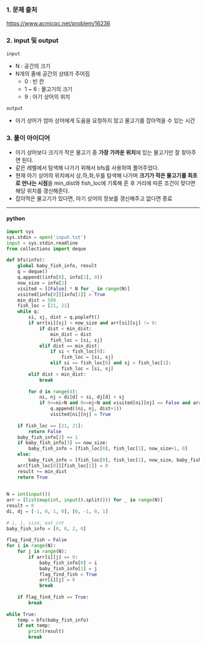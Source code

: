 

### 1. 문제 출처
   https://www.acmicpc.net/problem/16236

### 2. input 및 output

`input`
 - N : 공간의 크기
 - N개의 줄에 공간의 상태가 주어짐
	 - 0 : 빈 칸
	 - 1 ~ 6 : 물고기의 크기
	 - 9 : 아기 상어의 위치

`output`
 - 아기 상어가 엄마 상어에게 도움을 요청하지 않고 물고기를 잡아먹을 수 있는 시간
### 3. 풀이 아이디어
- 아기 상어보다 크기가 작은 물고기 중 **가장 가까운 위치**에 있는 물고기만 잘 찾아주면 된다.
- 같은 레벨에서 탐색해 나가기 위해서 bfs를 사용하여 풀어주었다.
- 현재 아기 상어의 위치에서 상,하,좌,우를 탐색해 나가며 **크기가 작은 물고기를 최초로 만나는 시점**을 min_dist와 fish_loc에 기록해 준 후 거리에 따른 조건이 맞다면 해당 위치를 갱신해준다.
- 잡아먹은 물고기가 있다면, 아기 상어의 정보를 갱신해주고 없다면 종료
---

#### python

```python
import sys  
sys.stdin = open('input.txt')  
input = sys.stdin.readline  
from collections import deque  
  
def bfs(info):  
    global baby_fish_info, result  
    q = deque()  
    q.append((info[0], info[1], 0))  
    now_size = info[2]  
    visited = [[False] * N for _ in range(N)]  
    visited[info[0]][info[1]] = True  
    min_dist = 500  
    fish_loc = [21, 21]  
    while q:  
        si, sj, dist = q.popleft()  
        if arr[si][sj] < now_size and arr[si][sj] != 0:  
            if dist < min_dist:  
                min_dist = dist  
                fish_loc = [si, sj]  
            elif dist == min_dist:  
                if si < fish_loc[0]:  
                    fish_loc = [si, sj]  
                elif si == fish_loc[0] and sj < fish_loc[1]:  
                    fish_loc = [si, sj]  
        elif dist > min_dist:  
            break  
  
        for d in range(4):  
            ni, nj = di[d] + si, dj[d] + sj  
            if 0<=ni<N and 0<=nj<N and visited[ni][nj] == False and arr[ni][nj] <= now_size:  
                q.append((ni, nj, dist+1))  
                visited[ni][nj] = True  
  
    if fish_loc == [21, 21]:  
        return False  
    baby_fish_info[3] += 1  
    if baby_fish_info[3] == now_size:  
        baby_fish_info = [fish_loc[0], fish_loc[1], now_size+1, 0]  
    else:  
        baby_fish_info = [fish_loc[0], fish_loc[1], now_size, baby_fish_info[3]]  
    arr[fish_loc[0]][fish_loc[1]] = 0  
    result += min_dist  
    return True  
  
  
N = int(input())  
arr = [list(map(int, input().split())) for _ in range(N)]  
result = 0  
di, dj = [-1, 0, 1, 0], [0, -1, 0, 1]  
  
# i, j, size, eat_cnt  
baby_fish_info = [0, 0, 2, 0]  
  
flag_find_fish = False  
for i in range(N):  
    for j in range(N):  
        if arr[i][j] == 9:  
            baby_fish_info[0] = i  
            baby_fish_info[1] = j  
            flag_find_fish = True  
            arr[i][j] = 0  
            break  
  
    if flag_find_fish == True:  
        break  
  
while True:  
    temp = bfs(baby_fish_info)  
    if not temp:  
        print(result)  
        break

```

